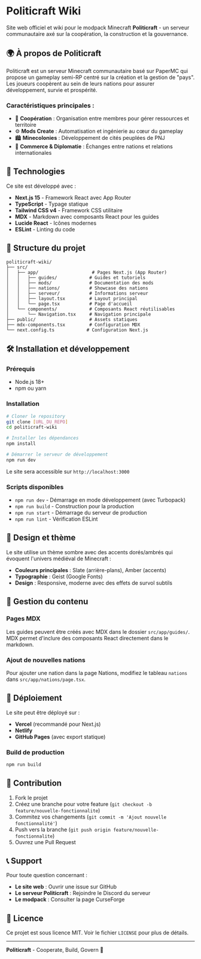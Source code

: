 # Politicraft Wiki

Site web officiel et wiki pour le modpack Minecraft **Politicraft** - un serveur communautaire axé sur la coopération, la construction et la gouvernance.

## 🌍 À propos de Politicraft

Politicraft est un serveur Minecraft communautaire basé sur PaperMC qui propose un gameplay semi-RP centré sur la création et la gestion de "pays". Les joueurs coopèrent au sein de leurs nations pour assurer développement, survie et prospérité.

### Caractéristiques principales :
- 👥 **Coopération** : Organisation entre membres pour gérer ressources et territoire
- ⚙️ **Mods Create** : Automatisation et ingénierie au cœur du gameplay
- 🏙️ **Minecolonies** : Développement de cités peuplées de PNJ
- 💱 **Commerce & Diplomatie** : Échanges entre nations et relations internationales

## 🚀 Technologies

Ce site est développé avec :
- **Next.js 15** - Framework React avec App Router
- **TypeScript** - Typage statique
- **Tailwind CSS v4** - Framework CSS utilitaire
- **MDX** - Markdown avec composants React pour les guides
- **Lucide React** - Icônes modernes
- **ESLint** - Linting du code

## 📁 Structure du projet

```
politicraft-wiki/
├── src/
│   ├── app/                    # Pages Next.js (App Router)
│   │   ├── guides/            # Guides et tutoriels
│   │   ├── mods/              # Documentation des mods
│   │   ├── nations/           # Showcase des nations
│   │   ├── serveur/           # Informations serveur
│   │   ├── layout.tsx         # Layout principal
│   │   └── page.tsx           # Page d'accueil
│   └── components/            # Composants React réutilisables
│       └── Navigation.tsx     # Navigation principale
├── public/                    # Assets statiques
├── mdx-components.tsx         # Configuration MDX
└── next.config.ts            # Configuration Next.js
```

## 🛠️ Installation et développement

### Prérequis
- Node.js 18+ 
- npm ou yarn

### Installation
```bash
# Cloner le repository
git clone [URL_DU_REPO]
cd politicraft-wiki

# Installer les dépendances
npm install

# Démarrer le serveur de développement
npm run dev
```

Le site sera accessible sur `http://localhost:3000`

### Scripts disponibles
- `npm run dev` - Démarrage en mode développement (avec Turbopack)
- `npm run build` - Construction pour la production
- `npm run start` - Démarrage du serveur de production
- `npm run lint` - Vérification ESLint

## 🎨 Design et thème

Le site utilise un thème sombre avec des accents dorés/ambrés qui évoquent l'univers médiéval de Minecraft :
- **Couleurs principales** : Slate (arrière-plans), Amber (accents)
- **Typographie** : Geist (Google Fonts)
- **Design** : Responsive, moderne avec des effets de survol subtils

## 📝 Gestion du contenu

### Pages MDX
Les guides peuvent être créés avec MDX dans le dossier `src/app/guides/`. MDX permet d'inclure des composants React directement dans le markdown.

### Ajout de nouvelles nations
Pour ajouter une nation dans la page Nations, modifiez le tableau `nations` dans `src/app/nations/page.tsx`.

## 🚀 Déploiement

Le site peut être déployé sur :
- **Vercel** (recommandé pour Next.js)
- **Netlify**
- **GitHub Pages** (avec export statique)

### Build de production

```bash
npm run build
```

## 🤝 Contribution

1. Fork le projet
2. Créez une branche pour votre feature (`git checkout -b feature/nouvelle-fonctionnalite`)
3. Commitez vos changements (`git commit -m 'Ajout nouvelle fonctionnalité'`)
4. Push vers la branche (`git push origin feature/nouvelle-fonctionnalite`)
5. Ouvrez une Pull Request

## 📞 Support

Pour toute question concernant :
- **Le site web** : Ouvrir une issue sur GitHub
- **Le serveur Politicraft** : Rejoindre le Discord du serveur
- **Le modpack** : Consulter la page CurseForge

## 📄 Licence

Ce projet est sous licence MIT. Voir le fichier `LICENSE` pour plus de détails.

---

**Politicraft** - Cooperate, Build, Govern 🏰
